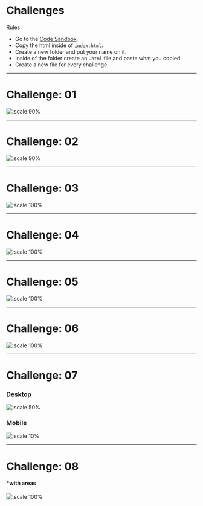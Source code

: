 # Challenges

Rules

* Go to the [Code Sandbox](https://codesandbox.io/s/94jm6vo46y).
* Copy the html inside of `index.html`.
* Create a new folder and put your name on it.
* Inside of the folder create an `.html` file and paste what you copied.
* Create a new file for every challenge.

---

# Challenge: 01

![:scale 90%](./challenge1.png)

---

# Challenge: 02

![:scale 90%](./challenge2.png)

---

# Challenge: 03

![:scale 100%](./challenge3.png)

---

# Challenge: 04

![:scale 100%](./challenge4.png)

---

# Challenge: 05

![:scale 100%](./challenge5.png)

---

# Challenge: 06

![:scale 100%](./challenge6.png)

---

# Challenge: 07

### Desktop

![:scale 50%](./challenge7.png)

### Mobile

![:scale 10%](./challenge7.1.png)

---

# Challenge: 08

#### \*with areas

![:scale 100%](./challenge8.png)
